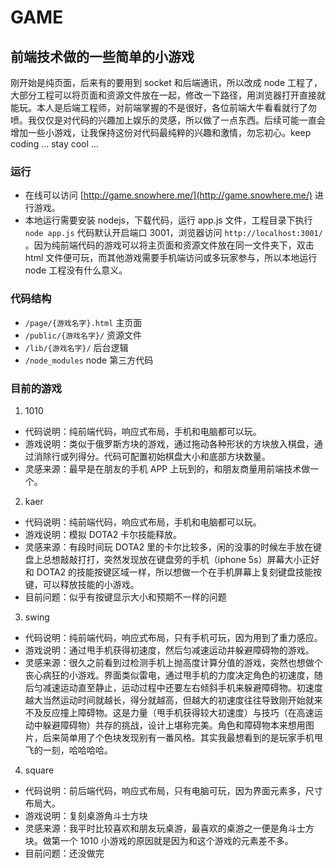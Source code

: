 # GAME
## 前端技术做的一些简单的小游戏
刚开始是纯页面，后来有的要用到 socket 和后端通讯，所以改成 node 工程了，大部分工程可以将页面和资源文件放在一起，修改一下路径，用浏览器打开直接就能玩。本人是后端工程师，对前端掌握的不是很好，各位前端大牛看看就行了勿喷。我仅仅是对代码的兴趣加上娱乐的灵感，所以做了一点东西。后续可能一直会增加一些小游戏，让我保持这份对代码最纯粹的兴趣和激情，勿忘初心。keep coding ... stay cool ...
### 运行
* 在线可以访问 [http://game.snowhere.me/](http://game.snowhere.me/) 进行游戏。
* 本地运行需要安装 nodejs，下载代码，运行 app.js 文件，工程目录下执行 `node app.js`
代码默认开启端口 3001，浏览器访问 `http://localhost:3001/` 。因为纯前端代码的游戏可以将主页面和资源文件放在同一文件夹下，双击 html 文件便可玩，而其他游戏需要手机端访问或多玩家参与，所以本地运行 node 工程没有什么意义。
### 代码结构
* `/page/{游戏名字}.html`     主页面
* `/public/{游戏名字}/`       资源文件
* `/lib/{游戏名字}/`          后台逻辑
* `/node_modules`            node 第三方代码
### 目前的游戏
1. 1010
* 代码说明：纯前端代码，响应式布局，手机和电脑都可以玩。
* 游戏说明：类似于俄罗斯方块的游戏，通过拖动各种形状的方块放入棋盘，通过消除行或列得分。代码可配置初始棋盘大小和底部方块数量。
* 灵感来源：最早是在朋友的手机 APP 上玩到的，和朋友商量用前端技术做一个。
2. kaer
* 代码说明：纯前端代码，响应式布局，手机和电脑都可以玩。
* 游戏说明：模拟 DOTA2 卡尔技能释放。
* 灵感来源：有段时间玩 DOTA2 里的卡尔比较多，闲的没事的时候左手放在键盘上总想敲敲打打，突然发现放在键盘旁的手机（iphone 5s）屏幕大小正好和 DOTA2 的技能按键区域一样，所以想做一个在手机屏幕上复刻键盘技能按键，可以释放技能的小游戏。
* 目前问题：似乎有按键显示大小和预期不一样的问题
3. swing
* 代码说明：纯前端代码，响应式布局，只有手机可玩，因为用到了重力感应。
* 游戏说明：通过甩手机获得初速度，然后匀减速运动并躲避障碍物的游戏。
* 灵感来源：很久之前看到过检测手机上抛高度计算分值的游戏，突然也想做个丧心病狂的小游戏。界面类似雷电，通过甩手机的力度决定角色的初速度，随后匀减速运动直至静止，运动过程中还要左右倾斜手机来躲避障碍物。初速度越大当然运动时间就越长，得分就越高，但越大的初速度往往导致刚开始就来不及反应撞上障碍物。这是力量（甩手机获得较大初速度）与技巧（在高速运动中躲避障碍物）共存的挑战，设计上堪称完美。角色和障碍物本来想用图片，后来简单用了个色块发现别有一番风格。其实我最想看到的是玩家手机甩飞的一刻，哈哈哈哈。
4. square
* 代码说明：前后端代码，响应式布局，只有电脑可玩，因为界面元素多，尺寸布局大。
* 游戏说明：复刻桌游角斗士方块
* 灵感来源：我平时比较喜欢和朋友玩桌游，最喜欢的桌游之一便是角斗士方块。做第一个 1010 小游戏的原因就是因为和这个游戏的元素差不多。
* 目前问题：还没做完